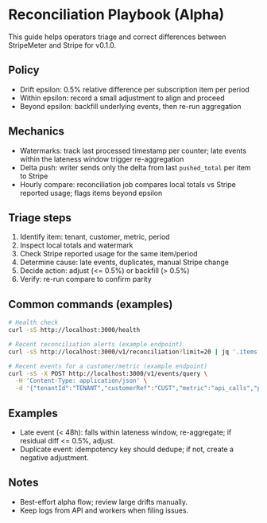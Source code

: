 # Reconciliation Playbook (Alpha)

This guide helps operators triage and correct differences between StripeMeter and Stripe for v0.1.0.

## Policy

- Drift epsilon: 0.5% relative difference per subscription item per period
- Within epsilon: record a small adjustment to align and proceed
- Beyond epsilon: backfill underlying events, then re-run aggregation

## Mechanics

- Watermarks: track last processed timestamp per counter; late events within the lateness window trigger re-aggregation
- Delta push: writer sends only the delta from last `pushed_total` per item to Stripe
- Hourly compare: reconciliation job compares local totals vs Stripe reported usage; flags items beyond epsilon

## Triage steps

1. Identify item: tenant, customer, metric, period
2. Inspect local totals and watermark
3. Check Stripe reported usage for the same item/period
4. Determine cause: late events, duplicates, manual Stripe change
5. Decide action: adjust (<= 0.5%) or backfill (> 0.5%)
6. Verify: re-run compare to confirm parity

## Common commands (examples)

```bash
# Health check
curl -sS http://localhost:3000/health

# Recent reconciliation alerts (example endpoint)
curl -sS http://localhost:3000/v1/reconciliation?limit=20 | jq '.items[] | {metric, period, diffPct}'

# Recent events for a customer/metric (example endpoint)
curl -sS -X POST http://localhost:3000/v1/events/query \
  -H 'Content-Type: application/json' \
  -d '{"tenantId":"TENANT","customerRef":"CUST","metric":"api_calls","period":"2025-01"}'
```

## Examples

- Late event (< 48h): falls within lateness window, re-aggregate; if residual diff <= 0.5%, adjust.
- Duplicate event: idempotency key should dedupe; if not, create a negative adjustment.

## Notes

- Best-effort alpha flow; review large drifts manually.
- Keep logs from API and workers when filing issues.

